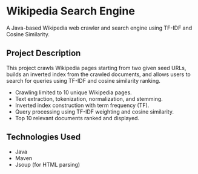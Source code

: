 # Wikipedia Search Engine

A Java-based Wikipedia web crawler and search engine using TF-IDF and Cosine Similarity.

## Project Description

This project crawls Wikipedia pages starting from two given seed URLs, builds an inverted index from the crawled documents, and allows users to search for queries using TF-IDF and cosine similarity ranking.

- Crawling limited to 10 unique Wikipedia pages.
- Text extraction, tokenization, normalization, and stemming.
- Inverted index construction with term frequency (TF).
- Query processing using TF-IDF weighting and cosine similarity.
- Top 10 relevant documents ranked and displayed.

## Technologies Used

- Java
- Maven
- Jsoup (for HTML parsing)
